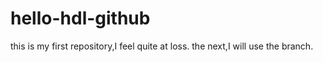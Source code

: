 # hello-hdl-github
this is my first repository,I feel quite at loss.
the next,I will use the branch.
